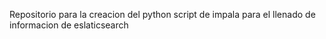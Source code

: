 Repositorio para la creacion del python script de impala para el llenado de informacion de eslaticsearch
